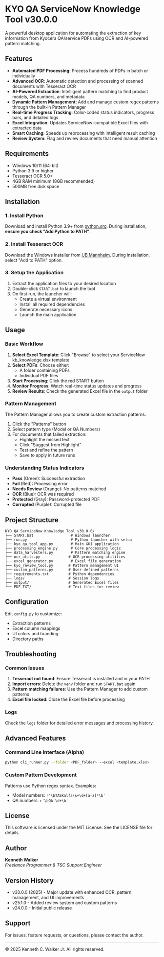 # KYO QA ServiceNow Knowledge Tool v30.0.0

A powerful desktop application for automating the extraction of key information from Kyocera QA/service PDFs using OCR and AI-powered pattern matching.

## Features

- **Automated PDF Processing**: Process hundreds of PDFs in batch or individually
- **Advanced OCR**: Automatic detection and processing of scanned documents with Tesseract OCR
- **AI-Powered Extraction**: Intelligent pattern matching to find product models, QA numbers, and metadata
- **Dynamic Pattern Management**: Add and manage custom regex patterns through the built-in Pattern Manager
- **Real-time Progress Tracking**: Color-coded status indicators, progress bars, and detailed logs
- **Excel Integration**: Updates ServiceNow-compatible Excel files with extracted data
- **Smart Caching**: Speeds up reprocessing with intelligent result caching
- **Review System**: Flag and review documents that need manual attention

## Requirements

- Windows 10/11 (64-bit)
- Python 3.9 or higher
- Tesseract OCR 5.0+
- 4GB RAM minimum (8GB recommended)
- 500MB free disk space

## Installation

### 1. Install Python

Download and install Python 3.9+ from [python.org](https://www.python.org/downloads/). During installation, **ensure you check "Add Python to PATH"**.

### 2. Install Tesseract OCR

Download the Windows installer from [UB Mannheim](https://github.com/UB-Mannheim/tesseract/wiki). During installation, select "Add to PATH" option.

### 3. Setup the Application

1. Extract the application files to your desired location
2. Double-click `START.bat` to launch the tool
3. On first run, the launcher will:
   - Create a virtual environment
   - Install all required dependencies
   - Generate necessary icons
   - Launch the main application

## Usage

### Basic Workflow

1. **Select Excel Template**: Click "Browse" to select your ServiceNow kb_knowledge.xlsx template
2. **Select PDFs**: Choose either:
   - A folder containing PDFs
   - Individual PDF files
3. **Start Processing**: Click the red START button
4. **Monitor Progress**: Watch real-time status updates and progress
5. **Review Results**: Check the generated Excel file in the `output` folder

### Pattern Management

The Pattern Manager allows you to create custom extraction patterns:

1. Click the "Patterns" button
2. Select pattern type (Model or QA Numbers)
3. For documents that failed extraction:
   - Highlight the missed text
   - Click "Suggest from Highlight"
   - Test and refine the pattern
   - Save to apply in future runs

### Understanding Status Indicators

- **Pass** (Green): Successful extraction
- **Fail** (Red): Processing error
- **Needs Review** (Orange): No patterns matched
- **OCR** (Blue): OCR was required
- **Protected** (Gray): Password-protected PDF
- **Corrupted** (Purple): Corrupted file

## Project Structure

```
KYO_QA_ServiceNow_Knowledge_Tool_v30.0.0/
├── START.bat                 # Windows launcher
├── run.py                    # Python launcher with setup
├── kyo_qa_tool_app.py        # Main GUI application
├── processing_engine.py      # Core processing logic
├── data_harvesters.py        # Pattern matching engine
├── ocr_utils.py             # OCR processing utilities
├── excel_generator.py        # Excel file generation
├── kyo_review_tool.py       # Pattern management UI
├── custom_patterns.py       # User-defined patterns
├── requirements.txt         # Python dependencies
├── logs/                    # Session logs
├── output/                  # Generated Excel files
└── PDF_TXT/                 # Text files for review
```

## Configuration

Edit `config.py` to customize:
- Extraction patterns
- Excel column mappings
- UI colors and branding
- Directory paths

## Troubleshooting

### Common Issues

1. **Tesseract not found**: Ensure Tesseract is installed and in your PATH
2. **Import errors**: Delete the `venv` folder and run `START.bat` again
3. **Pattern matching failures**: Use the Pattern Manager to add custom patterns
4. **Excel file locked**: Close the Excel file before processing

### Logs

Check the `logs` folder for detailed error messages and processing history.

## Advanced Features

### Command Line Interface (Alpha)

```bash
python cli_runner.py --folder <PDF_folder> --excel <template.xlsx>
```

### Custom Pattern Development

Patterns use Python regex syntax. Examples:
- Model numbers: `r'\bTASKalfa\s+\d+[a-z]*\b'`
- QA numbers: `r'\bQA-\d+\b'`

## License

This software is licensed under the MIT License. See the LICENSE file for details.

## Author

**Kenneth Walker**  
*Freelance Programmer & TSC Support Engineer*

## Version History

- v30.0.0 (2025) - Major update with enhanced OCR, pattern management, and UI improvements
- v25.1.0 - Added review system and custom patterns
- v24.0.0 - Initial public release

## Support

For issues, feature requests, or questions, please contact the author.

---

© 2025 Kenneth C. Walker Jr. All rights reserved.